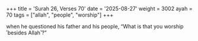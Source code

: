 +++
title = 'Surah 26, Verses 70'
date = '2025-08-27'
weight = 3002
ayah = 70
tags = ["allah", "people", "worship"]
+++

when he questioned his father and his people, “What is that you worship ˹besides Allah˺?”